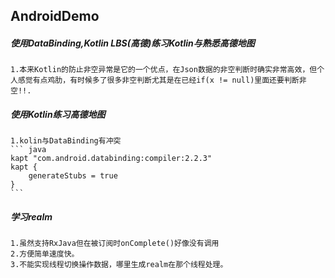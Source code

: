 ## AndroidDemo#####  使用DataBinding,Kotlin LBS(高德)练习Kotlin与熟悉高德地图	1.本来Kotlin的防止非空异常是它的一个优点，在Json数据的非空判断时确实非常高效，但个人感觉有点鸡肋，有时候多了很多非空判断尤其是在已经if(x != null)里面还要判断非空!!.#####  使用Kotlin练习高德地图	1.kolin与DataBinding有冲突 	``` java	kapt "com.android.databinding:compiler:2.2.3"	kapt {		generateStubs = true	}	```#####  学习realm	1.虽然支持RxJava但在被订阅时onComplete()好像没有调用	2.方便简单速度快。	3.不能实现线程切换操作数据，哪里生成realm在那个线程处理。